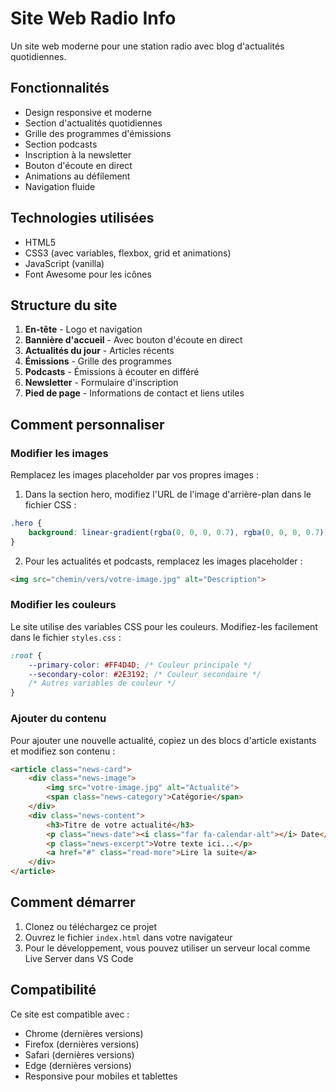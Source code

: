 # Site Web Radio Info

Un site web moderne pour une station radio avec blog d'actualités quotidiennes.

## Fonctionnalités

- Design responsive et moderne
- Section d'actualités quotidiennes
- Grille des programmes d'émissions
- Section podcasts
- Inscription à la newsletter
- Bouton d'écoute en direct
- Animations au défilement
- Navigation fluide

## Technologies utilisées

- HTML5
- CSS3 (avec variables, flexbox, grid et animations)
- JavaScript (vanilla)
- Font Awesome pour les icônes

## Structure du site

1. **En-tête** - Logo et navigation
2. **Bannière d'accueil** - Avec bouton d'écoute en direct
3. **Actualités du jour** - Articles récents
4. **Émissions** - Grille des programmes
5. **Podcasts** - Émissions à écouter en différé
6. **Newsletter** - Formulaire d'inscription
7. **Pied de page** - Informations de contact et liens utiles

## Comment personnaliser

### Modifier les images

Remplacez les images placeholder par vos propres images :

1. Dans la section hero, modifiez l'URL de l'image d'arrière-plan dans le fichier CSS :
```css
.hero {
    background: linear-gradient(rgba(0, 0, 0, 0.7), rgba(0, 0, 0, 0.7)), url('votre-image.jpg') no-repeat center center/cover;
}
```

2. Pour les actualités et podcasts, remplacez les images placeholder :
```html
<img src="chemin/vers/votre-image.jpg" alt="Description">
```

### Modifier les couleurs

Le site utilise des variables CSS pour les couleurs. Modifiez-les facilement dans le fichier `styles.css` :

```css
:root {
    --primary-color: #FF4D4D; /* Couleur principale */
    --secondary-color: #2E3192; /* Couleur secondaire */
    /* Autres variables de couleur */
}
```

### Ajouter du contenu

Pour ajouter une nouvelle actualité, copiez un des blocs d'article existants et modifiez son contenu :

```html
<article class="news-card">
    <div class="news-image">
        <img src="votre-image.jpg" alt="Actualité">
        <span class="news-category">Catégorie</span>
    </div>
    <div class="news-content">
        <h3>Titre de votre actualité</h3>
        <p class="news-date"><i class="far fa-calendar-alt"></i> Date</p>
        <p class="news-excerpt">Votre texte ici...</p>
        <a href="#" class="read-more">Lire la suite</a>
    </div>
</article>
```

## Comment démarrer

1. Clonez ou téléchargez ce projet
2. Ouvrez le fichier `index.html` dans votre navigateur
3. Pour le développement, vous pouvez utiliser un serveur local comme Live Server dans VS Code

## Compatibilité

Ce site est compatible avec :
- Chrome (dernières versions)
- Firefox (dernières versions)
- Safari (dernières versions)
- Edge (dernières versions)
- Responsive pour mobiles et tablettes 